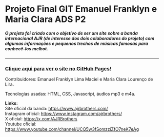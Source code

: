 <h1>Projeto Final GIT Emanuel Franklyn e Maria Clara ADS P2</h1>

<h5>O projeto foi criado com o objetivo de ser um site sobre a banda internacional AJR (de interesse dos dois colaboradores do projeto) com algumas informações e pequenos trechos de músicas famosas para conhecê-los melhot. </h5>

-----
<h3><a href = "https://gerencia-de-configuracao-e-mudancas.github.io/projeto-final-manuclarafinalv2/">Clique aqui para ver o site no GitHub Pages!</a></h3>

<p>Contribuidores: Emanuel Franklyn Lima Maciel e Maria Clara Lourenço de Lira.</p>

<p>Tecnologias usadas: HTML, CSS, Javascript, áudios mp3 e m4a.</p>

**Links:**<br>
Site oficial da banda: https://www.ajrbrothers.com/ <br>
Instagram oficial: https://www.instagram.com/ajrbrothers/ <br>
X oficial: https://x.com/AJRBrothers <br>
Youtube oficial: https://www.youtube.com/channel/UCQ5w3fSomzziZfO7neK7eAg <br>
